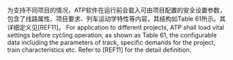 ﻿
为支持不同项目的情况，ATP软件在运行前会载入可由项目配置的安全设置参数，包含了线路属性、项目要求、列车运动学特性等内容，其结构如Table 61所示。其详细定义见[REF11]。
For application to different projects, ATP shall load vital settings before cycling operation, as shown as Table 61, the configurable data including the parameters of track, specific demands for the project, train characteristics etc. Refer to [REF11] for the detail definition.
